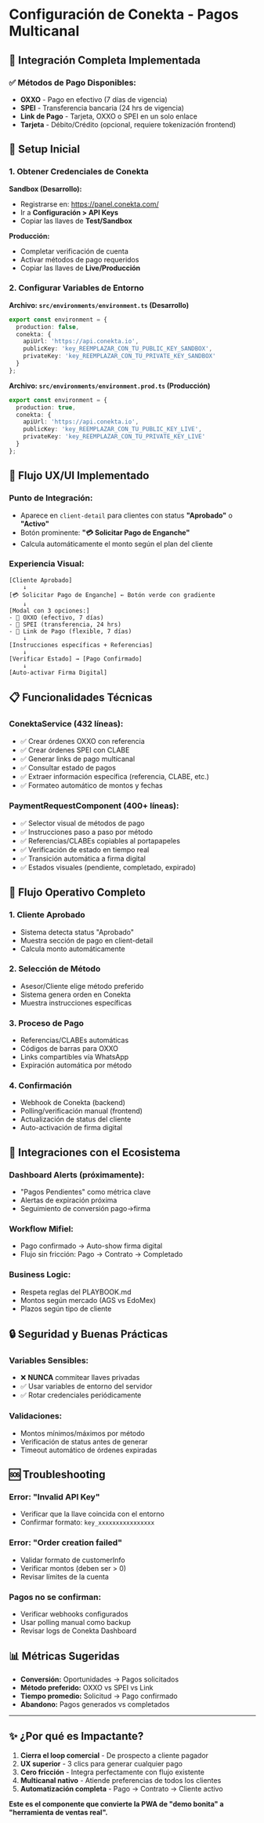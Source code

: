 # Configuración de Conekta - Pagos Multicanal

## 🚀 **Integración Completa Implementada**

### ✅ **Métodos de Pago Disponibles:**
- **OXXO** - Pago en efectivo (7 días de vigencia)
- **SPEI** - Transferencia bancaria (24 hrs de vigencia)  
- **Link de Pago** - Tarjeta, OXXO o SPEI en un solo enlace
- **Tarjeta** - Débito/Crédito (opcional, requiere tokenización frontend)

## 🔧 **Setup Inicial**

### 1. Obtener Credenciales de Conekta

**Sandbox (Desarrollo):**
- Registrarse en: https://panel.conekta.com/
- Ir a **Configuración > API Keys**
- Copiar las llaves de **Test/Sandbox**

**Producción:**
- Completar verificación de cuenta
- Activar métodos de pago requeridos
- Copiar las llaves de **Live/Producción**

### 2. Configurar Variables de Entorno

**Archivo: `src/environments/environment.ts` (Desarrollo)**
```typescript
export const environment = {
  production: false,
  conekta: {
    apiUrl: 'https://api.conekta.io',
    publicKey: 'key_REEMPLAZAR_CON_TU_PUBLIC_KEY_SANDBOX',
    privateKey: 'key_REEMPLAZAR_CON_TU_PRIVATE_KEY_SANDBOX'
  }
};
```

**Archivo: `src/environments/environment.prod.ts` (Producción)**
```typescript
export const environment = {
  production: true,
  conekta: {
    apiUrl: 'https://api.conekta.io',
    publicKey: 'key_REEMPLAZAR_CON_TU_PUBLIC_KEY_LIVE',
    privateKey: 'key_REEMPLAZAR_CON_TU_PRIVATE_KEY_LIVE'
  }
};
```

## 🎨 **Flujo UX/UI Implementado**

### **Punto de Integración:**
- Aparece en `client-detail` para clientes con status **"Aprobado"** o **"Activo"**
- Botón prominente: **"💳 Solicitar Pago de Enganche"**
- Calcula automáticamente el monto según el plan del cliente

### **Experiencia Visual:**
```
[Cliente Aprobado] 
    ↓
[💳 Solicitar Pago de Enganche] ← Botón verde con gradiente
    ↓
[Modal con 3 opciones:]
- 🏪 OXXO (efectivo, 7 días)
- 🏦 SPEI (transferencia, 24 hrs) 
- 🔗 Link de Pago (flexible, 7 días)
    ↓
[Instrucciones específicas + Referencias]
    ↓  
[Verificar Estado] → [Pago Confirmado]
    ↓
[Auto-activar Firma Digital]
```

## 📋 **Funcionalidades Técnicas**

### **ConektaService (432 líneas):**
- ✅ Crear órdenes OXXO con referencia
- ✅ Crear órdenes SPEI con CLABE
- ✅ Generar links de pago multicanal
- ✅ Consultar estado de pagos
- ✅ Extraer información específica (referencia, CLABE, etc.)
- ✅ Formateo automático de montos y fechas

### **PaymentRequestComponent (400+ líneas):**
- ✅ Selector visual de métodos de pago
- ✅ Instrucciones paso a paso por método
- ✅ Referencias/CLABEs copiables al portapapeles
- ✅ Verificación de estado en tiempo real
- ✅ Transición automática a firma digital
- ✅ Estados visuales (pendiente, completado, expirado)

## 🔄 **Flujo Operativo Completo**

### **1. Cliente Aprobado**
- Sistema detecta status "Aprobado"
- Muestra sección de pago en client-detail
- Calcula monto automáticamente

### **2. Selección de Método**
- Asesor/Cliente elige método preferido
- Sistema genera orden en Conekta
- Muestra instrucciones específicas

### **3. Proceso de Pago**
- Referencias/CLABEs automáticas
- Códigos de barras para OXXO
- Links compartibles vía WhatsApp
- Expiración automática por método

### **4. Confirmación**
- Webhook de Conekta (backend)
- Polling/verificación manual (frontend)
- Actualización de status del cliente
- Auto-activación de firma digital

## 🔗 **Integraciones con el Ecosistema**

### **Dashboard Alerts** (próximamente):
- "Pagos Pendientes" como métrica clave
- Alertas de expiración próxima
- Seguimiento de conversión pago→firma

### **Workflow Mifiel:**
- Pago confirmado → Auto-show firma digital
- Flujo sin fricción: Pago → Contrato → Completado

### **Business Logic:**
- Respeta reglas del PLAYBOOK.md
- Montos según mercado (AGS vs EdoMex)
- Plazos según tipo de cliente

## 🔒 **Seguridad y Buenas Prácticas**

### **Variables Sensibles:**
- ❌ **NUNCA** commitear llaves privadas
- ✅ Usar variables de entorno del servidor
- ✅ Rotar credenciales periódicamente

### **Validaciones:**
- Montos mínimos/máximos por método
- Verificación de status antes de generar
- Timeout automático de órdenes expiradas

## 🆘 **Troubleshooting**

### **Error: "Invalid API Key"**
- Verificar que la llave coincida con el entorno
- Confirmar formato: `key_xxxxxxxxxxxxxxxx`

### **Error: "Order creation failed"**
- Validar formato de customerInfo
- Verificar montos (deben ser > 0)
- Revisar límites de la cuenta

### **Pagos no se confirman:**
- Verificar webhooks configurados
- Usar polling manual como backup
- Revisar logs de Conekta Dashboard

## 📊 **Métricas Sugeridas**

- **Conversión:** Oportunidades → Pagos solicitados
- **Método preferido:** OXXO vs SPEI vs Link
- **Tiempo promedio:** Solicitud → Pago confirmado
- **Abandono:** Pagos generados vs completados

---

## ✨ **¿Por qué es Impactante?**

1. **Cierra el loop comercial** - De prospecto a cliente pagador
2. **UX superior** - 3 clics para generar cualquier pago
3. **Cero fricción** - Integra perfectamente con flujo existente
4. **Multicanal nativo** - Atiende preferencias de todos los clientes
5. **Automatización completa** - Pago → Contrato → Cliente activo

**Este es el componente que convierte la PWA de "demo bonita" a "herramienta de ventas real".**